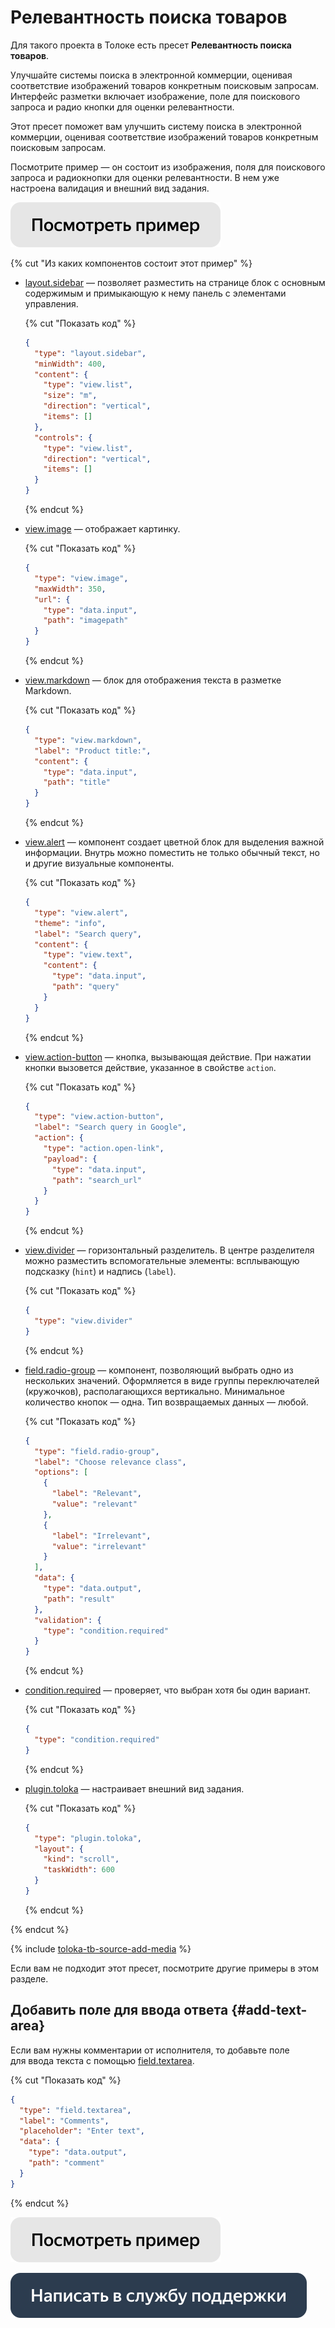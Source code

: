 # Релевантность поиска товаров

Для такого проекта в Толоке есть пресет **Релевантность поиска товаров**.

Улучшайте системы поиска в электронной коммерции, оценивая соответствие изображений товаров конкретным поисковым запросам. Интерфейс разметки включает изображение, поле для поискового запроса и радио кнопки для оценки релевантности.

Этот пресет поможет вам улучшить систему поиска в электронной коммерции, оценивая соответствие изображений товаров конкретным поисковым запросам.

Посмотрите пример — он состоит из изображения, поля для поискового запроса и радиокнопки для оценки релевантности. В нем уже настроена валидация и внешний вид задания.

[![](../_images/buttons/view-example.svg)](https://ya.cc/t/ajV9o-mE3UGqbd)

{% cut "Из каких компонентов состоит этот пример" %}

- [layout.sidebar](../reference/layout.sidebar.md) — позволяет разместить на странице блок с основным содержимым и примыкающую к нему панель с элементами управления.

  {% cut "Показать код" %}

  ```json
  {
    "type": "layout.sidebar",
    "minWidth": 400,
    "content": {
      "type": "view.list",
      "size": "m",
      "direction": "vertical",
      "items": []
    },
    "controls": {
      "type": "view.list",
      "direction": "vertical",
      "items": []
    }
  }
  ```

  {% endcut %}

- [view.image](../reference/view.image.md) — отображает картинку.

  {% cut "Показать код" %}

  ```json
  {
    "type": "view.image",
    "maxWidth": 350,
    "url": {
      "type": "data.input",
      "path": "imagepath"
    }
  }
  ```

  {% endcut %}

- [view.markdown](../reference/view.markdown.md) — блок для отображения текста в разметке Markdown.

  {% cut "Показать код" %}

  ```json
  {
    "type": "view.markdown",
    "label": "Product title:",
    "content": {
      "type": "data.input",
      "path": "title"
    }
  }
  ```

  {% endcut %}

- [view.alert](../reference/view.alert.md) — компонент создает цветной блок для выделения важной информации. Внутрь можно поместить не только обычный текст, но и другие визуальные компоненты.

  {% cut "Показать код" %}

  ```json
  {
    "type": "view.alert",
    "theme": "info",
    "label": "Search query",
    "content": {
      "type": "view.text",
      "content": {
        "type": "data.input",
        "path": "query"
      }
    }
  }
  ```

  {% endcut %}

- [view.action-button](../reference/view.action-button.md) — кнопка, вызывающая действие. При нажатии кнопки вызовется действие, указанное в свойстве `action`.

  {% cut "Показать код" %}

  ```json
  {
    "type": "view.action-button",
    "label": "Search query in Google",
    "action": {
      "type": "action.open-link",
      "payload": {
        "type": "data.input",
        "path": "search_url"
      }
    }
  }
  ```

  {% endcut %}

- [view.divider](../reference/view.divider.md) — горизонтальный разделитель. В центре разделителя можно разместить вспомогательные элементы: всплывающую подсказку (`hint`) и надпись (`label`).

  {% cut "Показать код" %}

  ```json
  {
    "type": "view.divider"
  }
  ```

  {% endcut %}

- [field.radio-group](../reference/field.radio-group.md) — компонент, позволяющий выбрать одно из нескольких значений. Оформляется в виде группы переключателей (кружочков), располагающихся вертикально. Минимальное количество кнопок — одна. Тип возвращаемых данных — любой.

  {% cut "Показать код" %}

  ```json
  {
    "type": "field.radio-group",
    "label": "Choose relevance class",
    "options": [
      {
        "label": "Relevant",
        "value": "relevant"
      },
      {
        "label": "Irrelevant",
        "value": "irrelevant"
      }
    ],
    "data": {
      "type": "data.output",
      "path": "result"
    },
    "validation": {
      "type": "condition.required"
    }
  }
  ```

  {% endcut %}

- [condition.required](../reference/condition.required.md) — проверяет, что выбран хотя бы один вариант.

  {% cut "Показать код" %}

  ```json
  {
    "type": "condition.required"
  }
  ```

  {% endcut %}

- [plugin.toloka](../reference/plugin.toloka.md) — настраивает внешний вид задания.

  {% cut "Показать код" %}

  ```json
  {
    "type": "plugin.toloka",
    "layout": {
      "kind": "scroll",
      "taskWidth": 600
    }
  }
  ```

  {% endcut %}

{% endcut %}

{% include [toloka-tb-source-add-media](../_includes/toloka-tb-source/id-toloka-tb-source/add-media.md) %}

Если вам не подходит этот пресет, посмотрите другие примеры в этом разделе.

## Добавить поле для ввода ответа {#add-text-area}

Если вам нужны комментарии от исполнителя, то добавьте поле для ввода текста с помощью [field.textarea](../reference/field.textarea.md).

{% cut "Показать код" %}

  ```json
  {
    "type": "field.textarea",
    "label": "Comments",
    "placeholder": "Enter text",
    "data": {
      "type": "data.output",
      "path": "comment"
    }
  }
  ```

{% endcut %}

[![](../_images/buttons/view-example.svg)](https://ya.cc/t/Ryo07JaT3UYB9k)

[![image](../_images/buttons/contact-support.svg)](../concepts/support.md)